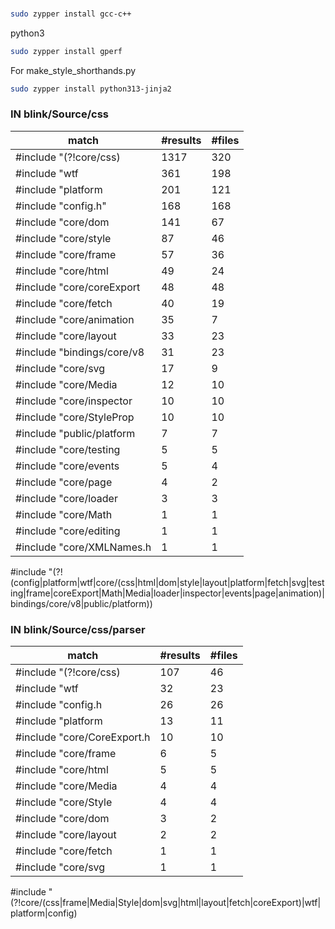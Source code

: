

###
```bash
sudo zypper install gcc-c++
```

python3

```bash
sudo zypper install gperf
```

For make_style_shorthands.py
```bash
sudo zypper install python313-jinja2
```

### 


### IN blink/Source/css
| match                      | #results | #files
| -------------------------- | -------- | ------
| #include "(?!core/css)     | 1317     | 320
| #include "wtf              | 361      | 198
| #include "platform         | 201      | 121
| #include "config.h"        | 168      | 168
| #include "core/dom         | 141      | 67
| #include "core/style       | 87       | 46
| #include "core/frame       | 57       | 36
| #include "core/html        | 49       | 24
| #include "core/coreExport  | 48       | 48
| #include "core/fetch       | 40       | 19
| #include "core/animation   | 35       | 7
| #include "core/layout      | 33       | 23
| #include "bindings/core/v8 | 31       | 23
| #include "core/svg         | 17       | 9
| #include "core/Media       | 12       | 10
| #include "core/inspector   | 10       | 10
| #include "core/StyleProp   | 10       | 10
| #include "public/platform  | 7        | 7
| #include "core/testing     | 5        | 5
| #include "core/events      | 5        | 4
| #include "core/page        | 4        | 2
| #include "core/loader      | 3        | 3
| #include "core/Math        | 1        | 1
| #include "core/editing     | 1        | 1
| #include "core/XMLNames.h  | 1        | 1

#include "(?!(config|platform|wtf|core\/(css|html|dom|style|layout|platform|fetch|svg|testing|frame|coreExport|Math|Media|loader|inspector|events|page|animation)|bindings\/core\/v8|public\/platform))

### IN blink/Source/css/parser
| match                      | #results | #files
| -------------------------- | -------- | ------
| #include "(?!core/css)     | 107      | 46
| #include "wtf              | 32       | 23
| #include "config.h         | 26       | 26
| #include "platform         | 13       | 11
| #include "core/CoreExport.h| 10       | 10
| #include "core/frame       | 6        | 5
| #include "core/html        | 5        | 5
| #include "core/Media       | 4        | 4
| #include "core/Style       | 4        | 4
| #include "core/dom         | 3        | 2
| #include "core/layout      | 2        | 2
| #include "core/fetch       | 1        | 1
| #include "core/svg         | 1        | 1

#include "(?!core\/(css|frame|Media|Style|dom|svg|html|layout|fetch|coreExport)|wtf|platform|config)